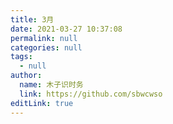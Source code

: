 ```yaml
---
title: 3月
date: 2021-03-27 10:37:08
permalink: null
categories: null
tags: 
  - null
author: 
  name: 木子识时务
  link: https://github.com/sbwcwso
editLink: true
---
```

